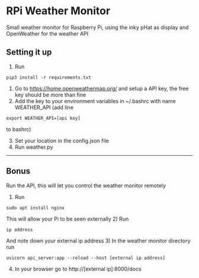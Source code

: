 # RPi Weather Monitor
Small weather monitor for Raspberry Pi, using the inky pHat as display and OpenWeather for the weather API

## Setting it up
1) Run 
~~~~
pip3 install -r requirements.txt
~~~~
1) Go to https://home.openweathermap.org/ and setup a API key, the free key should be more than fine
2) Add the key to your environment variables in ~/.bashrc with name WEATHER_API (add line 
~~~~
export WEATHER_API=[api key]
~~~~
to bashrc)

3) Set your location in the config.json file
4) Run weather.py
---
## Bonus
Run the API, this will let you control the weather monitor remotely
1) Run 
~~~~
sudo apt install nginx
~~~~
This will allow your Pi to be seen externally
2) Run 
~~~~
ip address
~~~~
And note down your external ip address
3) In the weather monitor directory run
~~~~
uvicorn api_server:app --reload --host [external ip address]
~~~~
4) In your browser go to http://[external ip]:8000/docs

